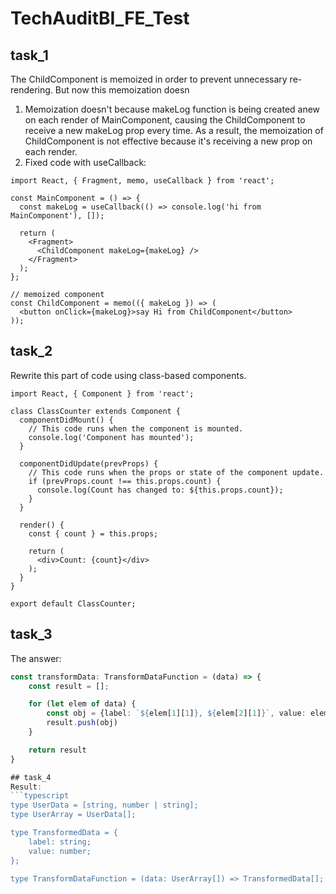 # TechAuditBI_FE_Test

## task_1
The ChildComponent is memoized in order to prevent unnecessary re-rendering.
But now this memoization doesn
1. Memoization doesn't because makeLog function is being created anew on each render of MainComponent, causing the ChildComponent to receive a new makeLog prop every time. As a result, the memoization of ChildComponent is not effective because it's receiving a new prop on each render.
2. Fixed code with useCallback:

```
import React, { Fragment, memo, useCallback } from 'react';

const MainComponent = () => {
  const makeLog = useCallback(() => console.log('hi from MainComponent'), []);

  return (
    <Fragment>
      <ChildComponent makeLog={makeLog} />
    </Fragment>
  );
};

// memoized component
const ChildComponent = memo(({ makeLog }) => (
  <button onClick={makeLog}>say Hi from ChildComponent</button>
));
```

## task_2
Rewrite this part of code using class-based components.

```
import React, { Component } from 'react';

class ClassCounter extends Component {
  componentDidMount() {
    // This code runs when the component is mounted.
    console.log('Component has mounted');
  }

  componentDidUpdate(prevProps) {
    // This code runs when the props or state of the component update.
    if (prevProps.count !== this.props.count) {
      console.log(Count has changed to: ${this.props.count});
    }
  }

  render() {
    const { count } = this.props;

    return (
      <div>Count: {count}</div>
    );
  }
}

export default ClassCounter;
```

## task_3
The answer: 
```typescript
const transformData: TransformDataFunction = (data) => { 
    const result = [];

    for (let elem of data) {
        const obj = {label: `${elem[1][1]}, ${elem[2][1]}`, value: elem[0][1]}
        result.push(obj)
    }

    return result 
}

## task_4
Result:
```typescript
type UserData = [string, number | string];
type UserArray = UserData[];

type TransformedData = {
    label: string;
    value: number;
};

type TransformDataFunction = (data: UserArray[]) => TransformedData[];
```
